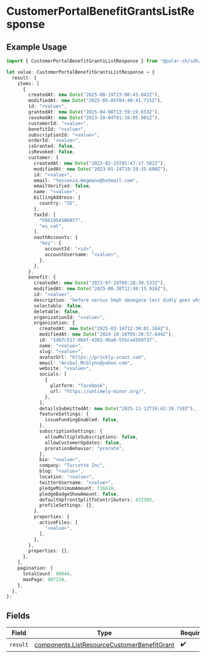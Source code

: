 # CustomerPortalBenefitGrantsListResponse

## Example Usage

```typescript
import { CustomerPortalBenefitGrantsListResponse } from "@polar-sh/sdk/models/operations/customerportalbenefitgrantslist.js";

let value: CustomerPortalBenefitGrantsListResponse = {
  result: {
    items: [
      {
        createdAt: new Date("2025-08-19T23:00:43.842Z"),
        modifiedAt: new Date("2025-05-05T04:40:41.715Z"),
        id: "<value>",
        grantedAt: new Date("2025-04-08T13:59:19.653Z"),
        revokedAt: new Date("2023-10-04T01:16:05.901Z"),
        customerId: "<value>",
        benefitId: "<value>",
        subscriptionId: "<value>",
        orderId: "<value>",
        isGranted: false,
        isRevoked: false,
        customer: {
          createdAt: new Date("2023-02-25T05:47:17.502Z"),
          modifiedAt: new Date("2023-01-24T19:19:35.600Z"),
          id: "<value>",
          email: "Yessenia.Hegmann@hotmail.com",
          emailVerified: false,
          name: "<value>",
          billingAddress: {
            country: "SE",
          },
          taxId: [
            "FR61954506077",
            "eu_vat",
          ],
          oauthAccounts: {
            "key": {
              accountId: "<id>",
              accountUsername: "<value>",
            },
          },
        },
        benefit: {
          createdAt: new Date("2023-07-28T09:28:39.533Z"),
          modifiedAt: new Date("2025-08-30T12:48:15.916Z"),
          id: "<value>",
          description: "before versus hmph abnegate lest dimly geez why",
          selectable: false,
          deletable: false,
          organizationId: "<value>",
          organization: {
            createdAt: new Date("2025-03-16T12:30:01.164Z"),
            modifiedAt: new Date("2024-10-18T05:20:57.644Z"),
            id: "1dbfc517-0bbf-4301-9ba8-555ca42b9737",
            name: "<value>",
            slug: "<value>",
            avatarUrl: "https://prickly-scout.com",
            email: "Anibal_McGlynn@yahoo.com",
            website: "<value>",
            socials: [
              {
                platform: "facebook",
                url: "https://untimely-minor.org/",
              },
            ],
            detailsSubmittedAt: new Date("2025-11-12T16:42:19.718Z"),
            featureSettings: {
              issueFundingEnabled: false,
            },
            subscriptionSettings: {
              allowMultipleSubscriptions: false,
              allowCustomerUpdates: false,
              prorationBehavior: "prorate",
            },
            bio: "<value>",
            company: "Turcotte Inc",
            blog: "<value>",
            location: "<value>",
            twitterUsername: "<value>",
            pledgeMinimumAmount: 716618,
            pledgeBadgeShowAmount: false,
            defaultUpfrontSplitToContributors: 472385,
            profileSettings: {},
          },
          properties: {
            activeFiles: [
              "<value>",
            ],
          },
        },
        properties: {},
      },
    ],
    pagination: {
      totalCount: 90044,
      maxPage: 907238,
    },
  },
};
```

## Fields

| Field                                                                                                      | Type                                                                                                       | Required                                                                                                   | Description                                                                                                |
| ---------------------------------------------------------------------------------------------------------- | ---------------------------------------------------------------------------------------------------------- | ---------------------------------------------------------------------------------------------------------- | ---------------------------------------------------------------------------------------------------------- |
| `result`                                                                                                   | [components.ListResourceCustomerBenefitGrant](../../models/components/listresourcecustomerbenefitgrant.md) | :heavy_check_mark:                                                                                         | N/A                                                                                                        |